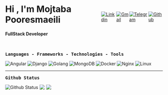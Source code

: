 <div style="display: flex; justify-content: space-between;">
    <div>
        <h1>Hi , I'm Mojtaba Pooresmaeili</h1>
        <h4 style="font-size: 14px;">FullStack Developer</h4>
    </div>
    <div style="display: flex; justify-content: space-around; align-items: center;">
        <a href="https://www.linkedin.com/in/mojtaba-nezhadpooresmaeili-637b3018a/"><img
            src="https://img.shields.io/badge/LinkedIn-0077B5?style=for-the-badge&logo=linkedin&logoColor=white"
            alt="Linkdin" /></a>
    <a href="mailto:memnpe@gmail.com"><img
            src="https://img.shields.io/badge/Gmail-D14836?style=for-the-badge&logo=gmail&logoColor=white"
            alt="Gmail" /></a>
    <a href="https://t.me/mojtabanpe"><img
            src="https://img.shields.io/badge/TELEGRAM-00476b?style=for-the-badge&logo=telegram&logoColor=white"
            alt="Telegram" /></a>
    <a href="https://mojtabanpe.github.io/"><img
            src="https://img.shields.io/badge/-Github-1a1d21?style=for-the-badge&logo=github" alt="Github"
            alt="Github" /></a>
    </div>
</div>
<br />

<p><samp><strong>Languages - Frameworks - Technologies - Tools</strong></samp></p>
<p>
    <img src="https://img.shields.io/badge/ANGULAR-D14836?style=for-the-badge&logo=angular&logoColor=white"
        alt="Angular" />
    <img src="https://img.shields.io/badge/django-%23092E20.svg?style=for-the-badge&logo=django&logoColor=white" alt="Django" />
    <img src="https://img.shields.io/badge/go-%2300ADD8.svg?style=for-the-badge&logo=go&logoColor=white" alt="Golang" />
    <img src="https://img.shields.io/badge/MongoDB-%234ea94b.svg?style=for-the-badge&logo=mongodb&logoColor=white"
        alt="MongoDB" />
    <img src="https://img.shields.io/badge/docker-%230db7ed.svg?style=for-the-badge&logo=docker&logoColor=white"
        alt="Docker" />   
    <img src="https://img.shields.io/badge/nginx-%23009639.svg?style=for-the-badge&logo=nginx&logoColor=white" alt="Nginx" />
    <img src="https://img.shields.io/badge/Linux-FCC624?style=for-the-badge&logo=linux&logoColor=black" alt="Linux" />
</p>
<hr>
<p><samp><strong>Github Status</strong></samp></p>
<div style="display: flex; gap: 5px;">
    <img src="https://github-readme-stats.vercel.app/api?username=mojtabanpe&show_icons=true&hide_border=true&count_private=true&theme=vue-dark"
        alt="Github Status" />
    <img src="https://github-readme-stats.vercel.app/api/top-langs/?username=mojtabanpe&layout=compact&theme=vue-dark" />
    <img src ="https://github-readme-streak-stats.herokuapp.com?user=mojtabanpe&theme=vue-dark&hide_border=true">
</div>
